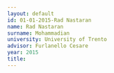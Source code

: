 ```yaml
---
layout: default 
id: 01-01-2015-Rad Nastaran
name: Rad Nastaran
surname: Mohammadian
university: University of Trento
advisor: Furlanello Cesare
year: 2015
title: 
---
```

